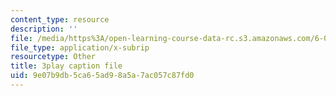 ```yaml
---
content_type: resource
description: ''
file: /media/https%3A/open-learning-course-data-rc.s3.amazonaws.com/6-00-introduction-to-computer-science-and-programming-fall-2008/9e07b9db5ca65ad98a5a7ac057c87fd0_Pfo7r6bjSqI.vtt
file_type: application/x-subrip
resourcetype: Other
title: 3play caption file
uid: 9e07b9db-5ca6-5ad9-8a5a-7ac057c87fd0
---
```


